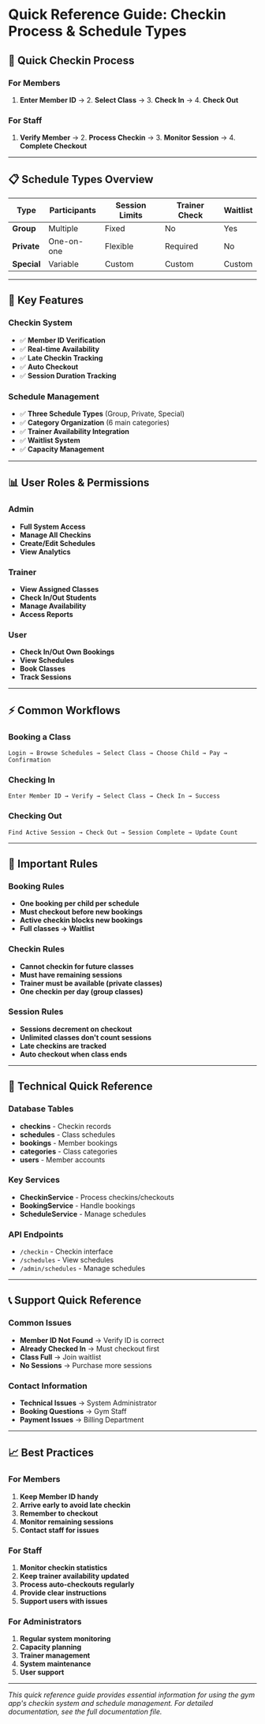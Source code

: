 # Quick Reference Guide: Checkin Process & Schedule Types

## 🚀 Quick Checkin Process

### For Members
1. **Enter Member ID** → 2. **Select Class** → 3. **Check In** → 4. **Check Out**

### For Staff
1. **Verify Member** → 2. **Process Checkin** → 3. **Monitor Session** → 4. **Complete Checkout**

---

## 📋 Schedule Types Overview

| Type | Participants | Session Limits | Trainer Check | Waitlist |
|------|-------------|----------------|---------------|----------|
| **Group** | Multiple | Fixed | No | Yes |
| **Private** | One-on-one | Flexible | Required | No |
| **Special** | Variable | Custom | Custom | Custom |

---

## 🔑 Key Features

### Checkin System
- ✅ **Member ID Verification**
- ✅ **Real-time Availability**
- ✅ **Late Checkin Tracking**
- ✅ **Auto Checkout**
- ✅ **Session Duration Tracking**

### Schedule Management
- ✅ **Three Schedule Types** (Group, Private, Special)
- ✅ **Category Organization** (6 main categories)
- ✅ **Trainer Availability Integration**
- ✅ **Waitlist System**
- ✅ **Capacity Management**

---

## 📊 User Roles & Permissions

### Admin
- **Full System Access**
- **Manage All Checkins**
- **Create/Edit Schedules**
- **View Analytics**

### Trainer
- **View Assigned Classes**
- **Check In/Out Students**
- **Manage Availability**
- **Access Reports**

### User
- **Check In/Out Own Bookings**
- **View Schedules**
- **Book Classes**
- **Track Sessions**

---

## ⚡ Common Workflows

### Booking a Class
```
Login → Browse Schedules → Select Class → Choose Child → Pay → Confirmation
```

### Checking In
```
Enter Member ID → Verify → Select Class → Check In → Success
```

### Checking Out
```
Find Active Session → Check Out → Session Complete → Update Count
```

---

## 🚨 Important Rules

### Booking Rules
- **One booking per child per schedule**
- **Must checkout before new bookings**
- **Active checkin blocks new bookings**
- **Full classes → Waitlist**

### Checkin Rules
- **Cannot checkin for future classes**
- **Must have remaining sessions**
- **Trainer must be available (private classes)**
- **One checkin per day (group classes)**

### Session Rules
- **Sessions decrement on checkout**
- **Unlimited classes don't count sessions**
- **Late checkins are tracked**
- **Auto checkout when class ends**

---

## 🔧 Technical Quick Reference

### Database Tables
- **checkins** - Checkin records
- **schedules** - Class schedules
- **bookings** - Member bookings
- **categories** - Class categories
- **users** - Member accounts

### Key Services
- **CheckinService** - Process checkins/checkouts
- **BookingService** - Handle bookings
- **ScheduleService** - Manage schedules

### API Endpoints
- `/checkin` - Checkin interface
- `/schedules` - View schedules
- `/admin/schedules` - Manage schedules

---

## 📞 Support Quick Reference

### Common Issues
- **Member ID Not Found** → Verify ID is correct
- **Already Checked In** → Must checkout first
- **Class Full** → Join waitlist
- **No Sessions** → Purchase more sessions

### Contact Information
- **Technical Issues** → System Administrator
- **Booking Questions** → Gym Staff
- **Payment Issues** → Billing Department

---

## 📈 Best Practices

### For Members
1. **Keep Member ID handy**
2. **Arrive early to avoid late checkin**
3. **Remember to checkout**
4. **Monitor remaining sessions**
5. **Contact staff for issues**

### For Staff
1. **Monitor checkin statistics**
2. **Keep trainer availability updated**
3. **Process auto-checkouts regularly**
4. **Provide clear instructions**
5. **Support users with issues**

### For Administrators
1. **Regular system monitoring**
2. **Capacity planning**
3. **Trainer management**
4. **System maintenance**
5. **User support**

---

*This quick reference guide provides essential information for using the gym app's checkin system and schedule management. For detailed documentation, see the full documentation file.* 